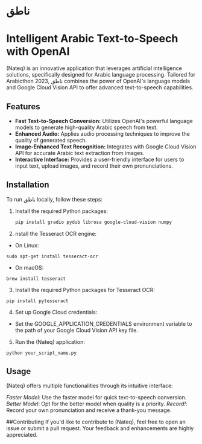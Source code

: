# ناطق
# Intelligent Arabic Text-to-Speech with OpenAI

(Nateq) is an innovative application that leverages artificial intelligence solutions, specifically designed for Arabic language processing. Tailored for Arabicthon 2023, ناطق combines the power of OpenAI's language models and Google Cloud Vision API to offer advanced text-to-speech capabilities.

## Features

- **Fast Text-to-Speech Conversion:** Utilizes OpenAI's powerful language models to generate high-quality Arabic speech from text.
- **Enhanced Audio:** Applies audio processing techniques to improve the quality of generated speech.
- **Image-Enhanced Text Recognition:** Integrates with Google Cloud Vision API for accurate Arabic text extraction from images.
- **Interactive Interface:** Provides a user-friendly interface for users to input text, upload images, and record their own pronunciations.

## Installation

To run ناطق locally, follow these steps:

1. Install the required Python packages:

   ```bash
   pip install gradio pydub librosa google-cloud-vision numpy
   ```

2. nstall the Tesseract OCR engine:

* On Linux:
```
sudo apt-get install tesseract-ocr
```

* On macOS:
```
brew install tesseract
```

3. Install the required Python packages for Tesseract OCR:
```
pip install pytesseract
```

4. Set up Google Cloud credentials:

* Set the GOOGLE_APPLICATION_CREDENTIALS environment variable to the path of your Google Cloud Vision API key file.

5. Run the (Nateq) application:
```
python your_script_name.py
```

## Usage
(Nateq) offers multiple functionalities through its intuitive interface:

*Faster Model*: Use the faster model for quick text-to-speech conversion.
*Better Model*: Opt for the better model when quality is a priority.
*Record!*: Record your own pronunciation and receive a thank-you message.

##Contributing
If you'd like to contribute to (Nateq), feel free to open an issue or submit a pull request. Your feedback and enhancements are highly appreciated.